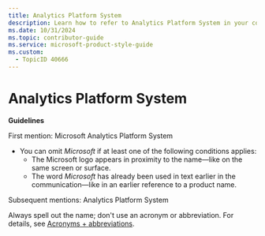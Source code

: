 ```yaml
---
title: Analytics Platform System
description: Learn how to refer to Analytics Platform System in your content.
ms.date: 10/31/2024
ms.topic: contributor-guide
ms.service: microsoft-product-style-guide
ms.custom:
  - TopicID 40666
---
```



# Analytics Platform System

**Guidelines**

First mention: Microsoft Analytics Platform System

- You can omit *Microsoft* if at least one of the following conditions applies:
  - The Microsoft logo appears in proximity to the name—like on the same screen or surface.
  - The word *Microsoft* has already been used in text earlier in the communication—like in an earlier reference to a product name.

Subsequent mentions: Analytics Platform System

Always spell out the name; don't use an acronym or abbreviation. For details, see [Acronyms + abbreviations](~\acronyms-and-abbreviations.md).


